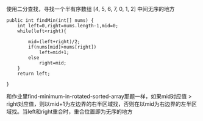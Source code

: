   使用二分查找，寻找一个半有序数组 [4, 5, 6, 7, 0, 1, 2] 中间无序的地方
  
    public int findMin(int[] nums) {
        int left=0,right=nums.length-1,mid=0;
        while(left<right){
        
            mid=(left+right)/2;
            if(nums[mid]>nums[right])
                left=mid+1;
            else
                right=mid;
        }
        return left;

    }
     
  和作业里find-minimum-in-rotated-sorted-array那题一样，如果mid对应值 > right对应值，则以mid+1为左边界的右半区域找，否则在以mid为右边界的左半区域找。当left和right重合时，重合位置即为无序的地方

